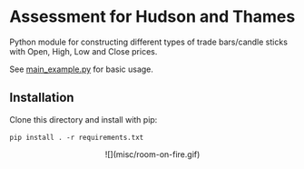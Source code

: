 # Assessment for Hudson and Thames

Python module for constructing different types of trade bars/candle sticks with Open, High, Low and Close prices.

See [main_example.py](main_example.py) for basic usage.

## Installation

Clone this directory and install with pip:
```
pip install . -r requirements.txt
```

<p align="center">
![](misc/room-on-fire.gif)
</p>